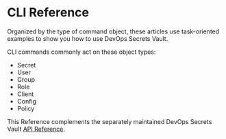 ﻿[title]: # (CLI Reference)
[tags]: # (DevOps Secrets Vault,DSV,)
[priority]: # (1800)

# CLI Reference

Organized by the type of command object, these articles use task-oriented examples to show you how to use DevOps Secrets Vault.

CLI commands commonly act on these object types:

* Secret
* User
* Group
* Role
* Client
* Config
* Policy

This Reference complements the separately maintained DevOps Secrets Vault [API Reference](https://dsv.thycotic.com/api).


